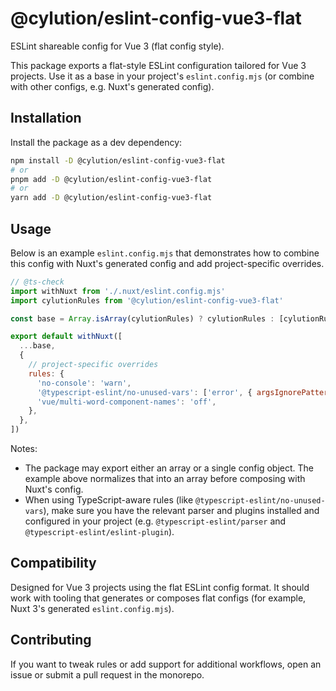 # @cylution/eslint-config-vue3-flat

ESLint shareable config for Vue 3 (flat config style).

This package exports a flat-style ESLint configuration tailored for Vue 3 projects. Use it as a base in your project's `eslint.config.mjs` (or combine with other configs, e.g. Nuxt's generated config).

## Installation

Install the package as a dev dependency:

```bash
npm install -D @cylution/eslint-config-vue3-flat
# or
pnpm add -D @cylution/eslint-config-vue3-flat
# or
yarn add -D @cylution/eslint-config-vue3-flat
```

## Usage

Below is an example `eslint.config.mjs` that demonstrates how to combine this config with Nuxt's generated config and add project-specific overrides.

```eslint.config.mjs
// @ts-check
import withNuxt from './.nuxt/eslint.config.mjs'
import cylutionRules from '@cylution/eslint-config-vue3-flat'

const base = Array.isArray(cylutionRules) ? cylutionRules : [cylutionRules]

export default withNuxt([
  ...base,
  {
    // project-specific overrides
    rules: {
      'no-console': 'warn',
      '@typescript-eslint/no-unused-vars': ['error', { argsIgnorePattern: '^_' }],
      'vue/multi-word-component-names': 'off',
    },
  },
])
```

Notes:
- The package may export either an array or a single config object. The example above normalizes that into an array before composing with Nuxt's config.
- When using TypeScript-aware rules (like `@typescript-eslint/no-unused-vars`), make sure you have the relevant parser and plugins installed and configured in your project (e.g. `@typescript-eslint/parser` and `@typescript-eslint/eslint-plugin`).

## Compatibility

Designed for Vue 3 projects using the flat ESLint config format. It should work with tooling that generates or composes flat configs (for example, Nuxt 3's generated `eslint.config.mjs`).

## Contributing

If you want to tweak rules or add support for additional workflows, open an issue or submit a pull request in the monorepo.


